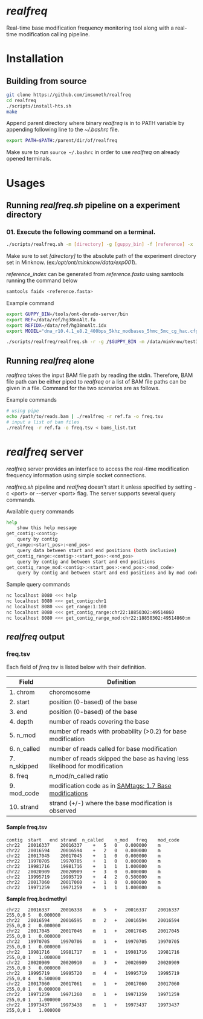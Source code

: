 # <em>realfreq</em>
Real-time base modification frequency monitoring tool along with a real-time modification calling pipeline.

# Installation
## Building from source
```bash
git clone https://github.com/imsuneth/realfreq
cd realfreq
./scripts/install-hts.sh
make
```

Append parent directory where binary <em>realfreq</em> is in to PATH variable by appending following line to the <em>~/.bashrc</em> file.
```bash
export PATH=$PATH:/parent/dir/of/realfreq
```
Make sure to run ```source ~/.bashrc``` in order to use <em>realfreq</em> on already opened terminals.

# Usages
## Running <em>realfreq.sh</em> pipeline on a experiment directory
### 01. Execute the following command on a terminal.
```bash
./scripts/realfreq.sh -m [directory] -g [guppy_bin] -f [reference] -x [reference_index] -e [model] [options ...]
```
Make sure to set <em>[directory]</em> to the absolute path of the experiment directory set in Minknow. (ex:<em>/opt/ont/minknow/data/exp001</em>).

<em>reference_index</em> can be generated from <em>reference.fasta</em> using samtools running the command below
```bash
samtools faidx <reference.fasta>
```

Example command
```bash
export GUPPY_BIN=/tools/ont-dorado-server/bin
export REF=/data/ref/hg38noAlt.fa
export REFIDX=/data/ref/hg38noAlt.idx
export MODEL="dna_r10.4.1_e8.2_400bps_5khz_modbases_5hmc_5mc_cg_hac.cfg"

./scripts/realfreq/realfreq.sh -r -g /$GUPPY_BIN -m /data/minknow/test3 -f $REF -x $REFIDX -e $MODEL
```

## Running <em>realfreq</em> alone
<em>realfreq</em> takes the input BAM file path by reading the stdin. Therefore, BAM file path can be either piped to <em>realfreq</em> or a list of BAM file paths can be given in a file. Command for the two scenarios are as follows.

Example commands
```bash
# using pipe
echo /path/to/reads.bam | ./realfreq -r ref.fa -o freq.tsv
# input a list of bam files
./realfreq -r ref.fa -o freq.tsv < bams_list.txt
```

# <em>realfreq</em> server

<em>realfreq</em> server provides an interface to access the real-time modification frequency information using simple socket connections.

<em>realfreq.sh</em> pipeline and <em>realfreq</em> doesn't start it unless specified by setting -c \<port> or --server \<port> flag. The server supports several query commands.

Available query commands
```bash
help
    show this help message
get_contig:<contig>
    query by contig
get_range:<start_pos>:<end_pos>
    query data between start and end positions (both inclusive)
get_contig_range:<contig>:<start_pos>:<end_pos>
    query by contig and between start and end positions
get_contig_range_mod:<contig>:<start_pos>:<end_pos>:<mod_code>
    query by contig and between start and end positions and by mod code
```

Sample query commands
```bash
nc localhost 8080 <<< help
nc localhost 8080 <<< get_contig:chr1
nc localhost 8080 <<< get_range:1:100
nc localhost 8080 <<< get_contig_range:chr22:18850302:49514860
nc localhost 8080 <<< get_contig_range_mod:chr22:18850302:49514860:m
```

## <em>realfreq</em> output
### freq.tsv
Each field of <em>freq.tsv</em> is listed below with their definition.

| Field    | Definition    |
|----------|-------------|
| 1. chrom | choromosome |
| 2. start | position (0-based) of the base |
| 3. end   | position (0-based) of the base |
| 4. depth | number of reads covering the base |
| 5. n_mod | number of reads with probability (>0.2) for base modification |
| 6. n_called | number of reads called for base modification |
| 7. n_skipped | number of reads skipped the base as having less likelihood for modification |
| 8. freq | n_mod/n_called ratio |
| 9. mod_code | modification code as in [SAMtags: 1.7 Base modifications](https://github.com/samtools/hts-specs/blob/master/SAMtags.pdf) |
| 10. strand | strand (+/-) where the base modification is observed |

#### Sample freq.tsv
```
contig	start	end	strand	n_called	n_mod	freq	mod_code
chr22	20016337	20016337	+	5	0	0.000000	m
chr22	20016594	20016594	+	2	0	0.000000	m
chr22	20017045	20017045	+	1	0	0.000000	m
chr22	19970705	19970705	+	1	0	0.000000	m
chr22	19981716	19981716	+	1	1	1.000000	m
chr22	20020909	20020909	+	3	0	0.000000	m
chr22	19995719	19995719	+	4	2	0.500000	m
chr22	20017060	20017060	+	1	0	0.000000	m
chr22	19971259	19971259	+	1	1	1.000000	m
```


**Sample freq.bedmethyl**
```
chr22	20016337	20016338	m	5	+	20016337	20016337	255,0,0	5	0.000000
chr22	20016594	20016595	m	2	+	20016594	20016594	255,0,0	2	0.000000
chr22	20017045	20017046	m	1	+	20017045	20017045	255,0,0	1	0.000000
chr22	19970705	19970706	m	1	+	19970705	19970705	255,0,0	1	0.000000
chr22	19981716	19981717	m	1	+	19981716	19981716	255,0,0	1	1.000000
chr22	20020909	20020910	m	3	+	20020909	20020909	255,0,0	3	0.000000
chr22	19995719	19995720	m	4	+	19995719	19995719	255,0,0	4	0.500000
chr22	20017060	20017061	m	1	+	20017060	20017060	255,0,0	1	0.000000
chr22	19971259	19971260	m	1	+	19971259	19971259	255,0,0	1	1.000000
chr22	19973437	19973438	m	1	+	19973437	19973437	255,0,0	1	1.000000
```
